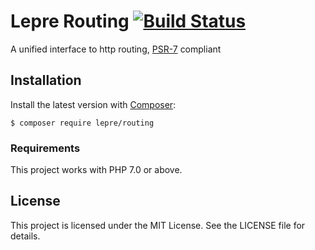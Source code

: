 # Lepre Routing [![Build Status](https://travis-ci.org/leprephp/routing.svg?branch=master)](https://travis-ci.org/leprephp/routing)

A unified interface to http routing, [PSR-7][psr7] compliant

## Installation

Install the latest version with [Composer][composer]:

```
$ composer require lepre/routing
```

### Requirements

This project works with PHP 7.0 or above.

## License

This project is licensed under the MIT License. See the LICENSE file for details.

[composer]: https://getcomposer.org/
[psr7]: http://www.php-fig.org/psr/psr-7/
